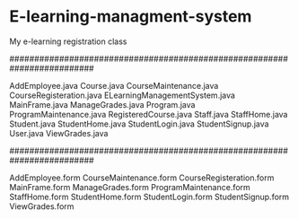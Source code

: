 # E-learning-managment-system
 My e-learning registration class
 
#########################################################################

AddEmployee.java
Course.java
CourseMaintenance.java
CourseRegisteration.java
ELearningManagementSystem.java
MainFrame.java
ManageGrades.java
Program.java
ProgramMaintenance.java
RegisteredCourse.java
Staff.java
StaffHome.java
Student.java
StudentHome.java
StudentLogin.java
StudentSignup.java
User.java
ViewGrades.java


#########################################################################


AddEmployee.form
CourseMaintenance.form
CourseRegisteration.form
MainFrame.form
ManageGrades.form
ProgramMaintenance.form
StaffHome.form
StudentHome.form
StudentLogin.form
StudentSignup.form
ViewGrades.form
